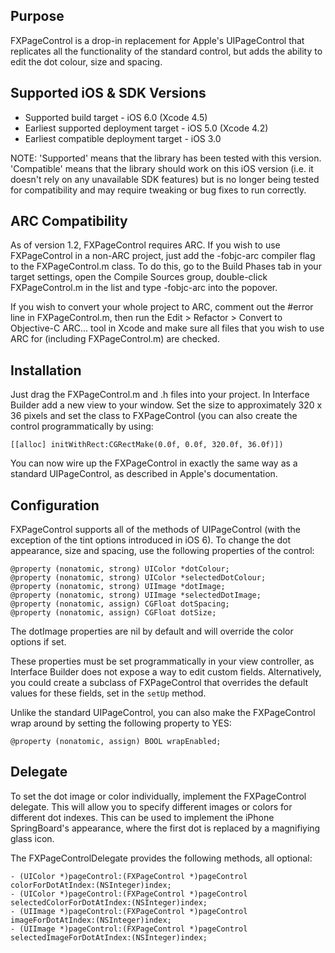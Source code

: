 Purpose
--------------

FXPageControl is a drop-in replacement for Apple's UIPageControl that replicates all the functionality of the standard control, but adds the ability to edit the dot colour, size and spacing.


Supported iOS & SDK Versions
-----------------------------

* Supported build target - iOS 6.0 (Xcode 4.5)
* Earliest supported deployment target - iOS 5.0 (Xcode 4.2)
* Earliest compatible deployment target - iOS 3.0

NOTE: 'Supported' means that the library has been tested with this version. 'Compatible' means that the library should work on this iOS version (i.e. it doesn't rely on any unavailable SDK features) but is no longer being tested for compatibility and may require tweaking or bug fixes to run correctly.


ARC Compatibility
------------------

As of version 1.2, FXPageControl requires ARC. If you wish to use FXPageControl in a non-ARC project, just add the -fobjc-arc compiler flag to the FXPageControl.m class. To do this, go to the Build Phases tab in your target settings, open the Compile Sources group, double-click FXPageControl.m in the list and type -fobjc-arc into the popover.

If you wish to convert your whole project to ARC, comment out the #error line in FXPageControl.m, then run the Edit > Refactor > Convert to Objective-C ARC... tool in Xcode and make sure all files that you wish to use ARC for (including FXPageControl.m) are checked.


Installation
--------------

Just drag the FXPageControl.m and .h files into your project. In Interface Builder add a new view to your window. Set the size to approximately 320 x 36 pixels and set the class to FXPageControl (you can also create the control programmatically by using:

	[[alloc] initWithRect:CGRectMake(0.0f, 0.0f, 320.0f, 36.0f)])

You can now wire up the FXPageControl in exactly the same way as a standard UIPageControl, as described in Apple's documentation.


Configuration
---------------

FXPageControl supports all of the methods of UIPageControl (with the exception of the tint options introduced in iOS 6). To change the dot appearance, size and spacing, use the following properties of the control:

	@property (nonatomic, strong) UIColor *dotColour;
	@property (nonatomic, strong) UIColor *selectedDotColour;
	@property (nonatomic, strong) UIImage *dotImage;
	@property (nonatomic, strong) UIImage *selectedDotImage;
	@property (nonatomic, assign) CGFloat dotSpacing;
	@property (nonatomic, assign) CGFloat dotSize;

The dotImage properties are nil by default and will override the color options if set.

These properties must be set programmatically in your view controller, as Interface Builder does not expose a way to edit custom fields. Alternatively, you could create a subclass of FXPageControl that overrides the default values for these fields, set in the `setUp` method.

Unlike the standard UIPageControl, you can also make the FXPageControl wrap around by setting the following property to YES:

	@property (nonatomic, assign) BOOL wrapEnabled;
	

Delegate
------------

To set the dot image or color individually, implement the FXPageControl delegate. This will allow you to specify different images or colors for different dot indexes. This can be used to implement the iPhone SpringBoard's appearance, where the first dot is replaced by a magnifiying glass icon.

The FXPageControlDelegate provides the following methods, all optional:

    - (UIColor *)pageControl:(FXPageControl *)pageControl colorForDotAtIndex:(NSInteger)index;
    - (UIColor *)pageControl:(FXPageControl *)pageControl selectedColorForDotAtIndex:(NSInteger)index;
    - (UIImage *)pageControl:(FXPageControl *)pageControl imageForDotAtIndex:(NSInteger)index;
    - (UIImage *)pageControl:(FXPageControl *)pageControl selectedImageForDotAtIndex:(NSInteger)index;